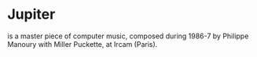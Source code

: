 # Jupiter

is a master piece of computer music, composed during 1986-7 by Philippe Manoury with Miller Puckette, at Ircam (Paris).
